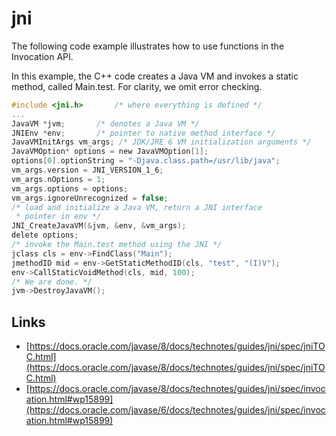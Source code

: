 # jni

The following code example illustrates how to use functions in the Invocation API. 

In this example, the C++ code creates a Java VM and invokes a static method, called Main.test. For clarity, we omit error checking.

```c
#include <jni.h>       /* where everything is defined */
...
JavaVM *jvm;       /* denotes a Java VM */
JNIEnv *env;       /* pointer to native method interface */
JavaVMInitArgs vm_args; /* JDK/JRE 6 VM initialization arguments */
JavaVMOption* options = new JavaVMOption[1];
options[0].optionString = "-Djava.class.path=/usr/lib/java";
vm_args.version = JNI_VERSION_1_6;
vm_args.nOptions = 1;
vm_args.options = options;
vm_args.ignoreUnrecognized = false;
/* load and initialize a Java VM, return a JNI interface
 * pointer in env */
JNI_CreateJavaVM(&jvm, &env, &vm_args);
delete options;
/* invoke the Main.test method using the JNI */
jclass cls = env->FindClass("Main");
jmethodID mid = env->GetStaticMethodID(cls, "test", "(I)V");
env->CallStaticVoidMethod(cls, mid, 100);
/* We are done. */
jvm->DestroyJavaVM();
```

## Links

- [https://docs.oracle.com/javase/8/docs/technotes/guides/jni/spec/jniTOC.html](https://docs.oracle.com/javase/8/docs/technotes/guides/jni/spec/jniTOC.html)
- [https://docs.oracle.com/javase/8/docs/technotes/guides/jni/spec/invocation.html#wp15899](https://docs.oracle.com/javase/6/docs/technotes/guides/jni/spec/invocation.html#wp15899)
